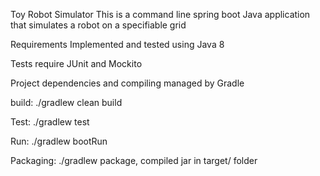 Toy Robot Simulator
This is a command line spring boot Java application that simulates a robot on a specifiable grid

Requirements
Implemented and tested using Java 8

Tests require JUnit and Mockito

Project dependencies and compiling managed by Gradle

build: ./gradlew clean build

Test: ./gradlew test

Run: ./gradlew bootRun

Packaging: ./gradlew package, compiled jar in target/ folder


